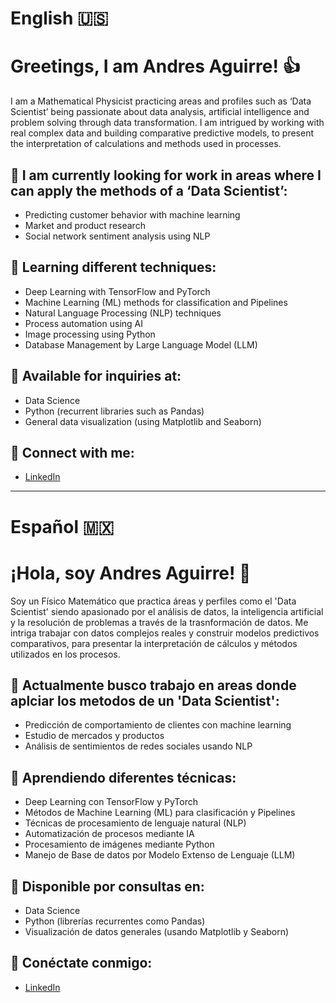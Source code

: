 <!--
**ADAA-404/ADAA-404** is a ✨ _special_ ✨ repository because its `README.md` (this file) appears on your GitHub profile.
-->
# English 🇺🇸
# Greetings, I am Andres Aguirre! 👍

I am a Mathematical Physicist practicing areas and profiles such as ‘Data Scientist’ being passionate about data analysis, artificial intelligence and problem solving through data transformation. I am intrigued by working with real complex data and building comparative predictive models, to present the interpretation of calculations and methods used in processes.

## 🔭 I am currently looking for work in areas where I can apply the methods of a ‘Data Scientist’:

- Predicting customer behavior with machine learning
- Market and product research
- Social network sentiment analysis using NLP

## 🌱 Learning different techniques:

- Deep Learning with TensorFlow and PyTorch
- Machine Learning (ML) methods for classification and Pipelines
- Natural Language Processing (NLP) techniques
- Process automation using AI
- Image processing using Python
- Database Management by Large Language Model (LLM)

## 💬 Available for inquiries at:

- Data Science
- Python (recurrent libraries such as Pandas)
- General data visualization (using Matplotlib and Seaborn)

## 📢 Connect with me:

- [LinkedIn](https://www.linkedin.com/in/andres-a-764434364/)


-----------------------------------------------------------------------------------------------------------------------------------
# Español 🇲🇽
# ¡Hola, soy Andres Aguirre! 👋

Soy un Físico Matemático que practica áreas y perfiles como el 'Data Scientist' siendo apasionado por el análisis de datos, la inteligencia artificial y la resolución de problemas a través de la trasnformación de datos. Me intriga trabajar con datos complejos reales y construir modelos predictivos comparativos, para presentar la interpretación de cálculos y métodos utilizados en los procesos.

## 🔭 Actualmente busco trabajo en areas donde aplciar los metodos de un 'Data Scientist':

- Predicción de comportamiento de clientes con machine learning
- Estudio de mercados y productos 
- Análisis de sentimientos de redes sociales usando NLP

## 🌱 Aprendiendo diferentes técnicas:

- Deep Learning con TensorFlow y PyTorch
- Métodos de Machine Learning (ML) para clasificación y Pipelines
- Técnicas de procesamiento de lenguaje natural (NLP)
- Automatización de procesos mediante IA
- Procesamiento de imágenes mediante Python
- Manejo de Base de datos por Modelo Extenso de Lenguaje (LLM)

## 💬 Disponible por consultas en:

- Data Science
- Python (librerías recurrentes como Pandas)
- Visualización de datos generales (usando Matplotlib y Seaborn)

## 📢 Conéctate conmigo:

- [LinkedIn](https://www.linkedin.com/in/andres-a-764434364/)
